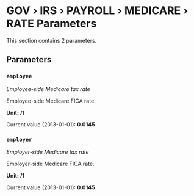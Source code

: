 # GOV › IRS › PAYROLL › MEDICARE › RATE Parameters

This section contains 2 parameters.

## Parameters

### `employee`
*Employee-side Medicare tax rate*

Employee-side Medicare FICA rate.

**Unit: /1**

Current value (2013-01-01): **0.0145**


### `employer`
*Employer-side Medicare tax rate*

Employer-side Medicare FICA rate.

**Unit: /1**

Current value (2013-01-01): **0.0145**

